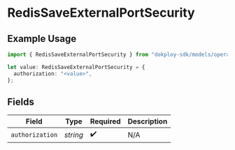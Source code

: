 # RedisSaveExternalPortSecurity

## Example Usage

```typescript
import { RedisSaveExternalPortSecurity } from "dokploy-sdk/models/operations";

let value: RedisSaveExternalPortSecurity = {
  authorization: "<value>",
};
```

## Fields

| Field              | Type               | Required           | Description        |
| ------------------ | ------------------ | ------------------ | ------------------ |
| `authorization`    | *string*           | :heavy_check_mark: | N/A                |